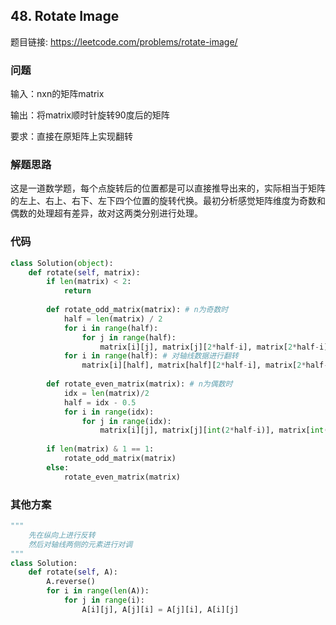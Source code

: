 ## 48. Rotate Image

题目链接: https://leetcode.com/problems/rotate-image/

### 问题
输入：nxn的矩阵matrix

输出：将matrix顺时针旋转90度后的矩阵

要求：直接在原矩阵上实现翻转

### 解题思路
这是一道数学题，每个点旋转后的位置都是可以直接推导出来的，实际相当于矩阵的左上、右上、右下、左下四个位置的旋转代换。最初分析感觉矩阵维度为奇数和偶数的处理超有差异，故对这两类分别进行处理。


### 代码

```Python
class Solution(object):
    def rotate(self, matrix):
        if len(matrix) < 2:
            return 
        
        def rotate_odd_matrix(matrix): # n为奇数时
            half = len(matrix) / 2
            for i in range(half):
                for j in range(half):
                    matrix[i][j], matrix[j][2*half-i], matrix[2*half-i][2*half-j], matrix[2*half-j][i] =  matrix[2*half-j][i], matrix[i][j], matrix[j][2*half-i], matrix[2*half-i][2*half-j]
            for i in range(half): # 对轴线数据进行翻转
                matrix[i][half], matrix[half][2*half-i], matrix[2*half-i][half], matrix[half][i] =  matrix[half][i], matrix[i][half], matrix[half][2*half-i], matrix[2*half-i][half]
                
        def rotate_even_matrix(matrix): # n为偶数时
            idx = len(matrix)/2
            half = idx - 0.5
            for i in range(idx):
                for j in range(idx):
                    matrix[i][j], matrix[j][int(2*half-i)], matrix[int(2*half-i)][int(2*half-j)], matrix[int(2*half-j)][i] =  matrix[int(2*half-j)][i], matrix[i][j], matrix[j][int(2*half-i)], matrix[int(2*half-i)][int(2*half-j)]
        
        if len(matrix) & 1 == 1:
            rotate_odd_matrix(matrix)
        else:
            rotate_even_matrix(matrix)
```

### 其他方案
```Python
"""
    先在纵向上进行反转
    然后对轴线两侧的元素进行对调
"""
class Solution:
    def rotate(self, A):
        A.reverse()
        for i in range(len(A)):
            for j in range(i):
                A[i][j], A[j][i] = A[j][i], A[i][j]
```
